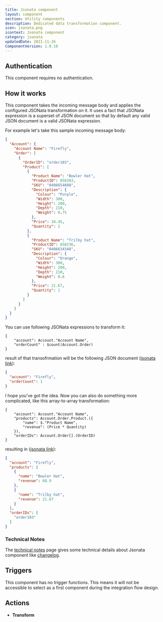 ```yaml
---
title: Jsonata component
layout: component
section: Utility components
description: Dedicated data transformation component.
icon: jsonata.png
icontext: Jsonata component
category: jsonata
updatedDate: 2021-11-26
ComponentVersion: 1.0.10
---
```


## Authentication

This component requires no authentication.

## How it works

This component takes the incoming message body and applies the configured JSONata transformation on it. It uses
a fact that JSONata expression is a superset of JSON document so that by default any valid JSON document is
a valid JSONata expression.

For example let's take this sample incoming message body:

```json
{
  "Account": {
    "Account Name": "Firefly",
    "Order": [
      {
        "OrderID": "order103",
        "Product": [
          {
            "Product Name": "Bowler Hat",
            "ProductID": 858383,
            "SKU": "0406654608",
            "Description": {
              "Colour": "Purple",
              "Width": 300,
              "Height": 200,
              "Depth": 210,
              "Weight": 0.75
            },
            "Price": 34.45,
            "Quantity": 2
          },
          {
            "Product Name": "Trilby hat",
            "ProductID": 858236,
            "SKU": "0406634348",
            "Description": {
              "Colour": "Orange",
              "Width": 300,
              "Height": 200,
              "Depth": 210,
              "Weight": 0.6
            },
            "Price": 21.67,
            "Quantity": 1
          }
        ]
      }
    ]
  }
}
```

You can use following JSONata expressions to transform it:

```jsonata
{
	"account": Account."Account Name",
	"orderCount" : $count(Account.Order)
}
```

result of that transofrmation will be the following JSON document ([jsonata link](http://try.jsonata.org/B1ctn36ub)):

```json
{
  "account": "Firefly",
  "orderCount": 1
}
```

I hope you've got the idea. Now you can also do something more complicated, like this array-to-array transformation:

```jsonata
{
    "account": Account."Account Name",
    "products": Account.Order.Product.({
    	"name": $."Product Name",
        "revenue": (Price * Quantity)
    }),
    "orderIDs": Account.Order[].(OrderID)
}
```

resulting in ([jsonata link](http://try.jsonata.org/B1ctn36ub)):

```json
{
  "account": "Firefly",
  "products": [
    {
      "name": "Bowler Hat",
      "revenue": 68.9
    },
    {
      "name": "Trilby hat",
      "revenue": 21.67
    }
  ],
  "orderIDs": [
    "order103"
  ]
}
```

### Technical Notes

The [technical notes](technical-notes) page gives some technical details about Jsonata component like [changelog](/components/jsonata/technical-notes#changelog).


## Triggers

This component has no trigger functions. This means it will not be accessible to
select as a first component during the integration flow design.

## Actions

  * **Transform**
